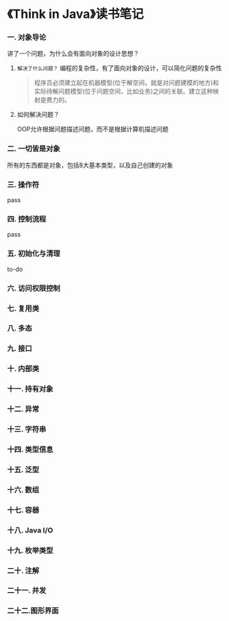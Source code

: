 # 《Think in Java》读书笔记

### 一. 对象导论

讲了一个问题，为什么会有面向对象的设计思想？

1. `解决了什么问题？` 编程的复杂性，有了面向对象的设计，可以简化问题的复杂性

   > 程序员必须建立起在机器模型(位于解空间，就是对问题建模的地方)和实际待解问题模型(位于问题空间，比如业务)之间的关联。建立这种映射是费力的。

2. 如何解决问题？ 

   OOP允许根据问题描述问题，而不是根据计算机描述问题



### 二.  一切皆是对象

所有的东西都是对象，包括8大基本类型，以及自己创建的对象



### 三. 操作符

pass



### 四. 控制流程

pass



### 五. 初始化与清理

to-do



### 六. 访问权限控制

### 七. 复用类

### 八. 多态

### 九. 接口

### 十. 内部类

### 十一. 持有对象

### 十二. 异常

### 十三. 字符串

### 十四. 类型信息

### 十五. 泛型

### 十六. 数组

### 十七. 容器

### 十八. Java I/O

### 十九. 枚举类型

### 二十. 注解

### 二十一. 并发

 ### 二十二.图形界面





